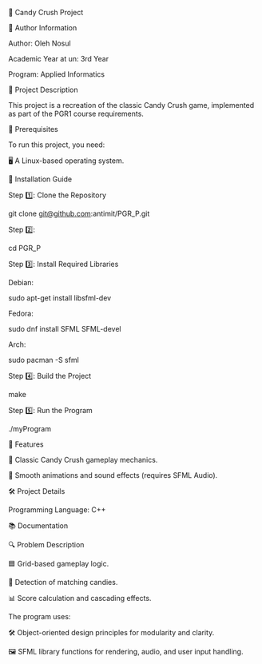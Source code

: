 🍬 Candy Crush Project

👤 Author Information

Author: Oleh Nosul

Academic Year at un: 3rd Year

Program: Applied Informatics

📜 Project Description

This project is a recreation of the classic Candy Crush game, implemented as part of the PGR1 course requirements.

🔧 Prerequisites

To run this project, you need:

🖥️ A Linux-based operating system.


🚀 Installation Guide


Step 1️⃣: Clone the Repository

git clone git@github.com:antimit/PGR_P.git

Step 2️⃣: 

cd PGR_P


Step 3️⃣: Install Required Libraries

Debian:

sudo apt-get install libsfml-dev

Fedora:

sudo dnf install SFML SFML-devel

Arch:

sudo pacman -S sfml


Step 4️⃣: Build the Project

make


Step 5️⃣: Run the Program


./myProgram



🌟 Features

🍭 Classic Candy Crush gameplay mechanics.

🎵 Smooth animations and sound effects (requires SFML Audio).

🛠️ Project Details

Programming Language: C++


📚 Documentation

🔍 Problem Description


🟦 Grid-based gameplay logic.

🍬 Detection of matching candies.

📊 Score calculation and cascading effects.


The program uses:

🛠️ Object-oriented design principles for modularity and clarity.

🖼️ SFML library functions for rendering, audio, and user input handling.




